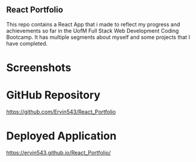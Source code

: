 ## React Portfolio

This repo contains a React App that i made to reflect my progress and achievements so far in the UofM Full Stack Web Development Coding Bootcamp. It has multiple segments about myself and some projects that I have completed.

# Screenshots



# GitHub Repository

https://github.com/Ervin543/React_Portfolio

# Deployed Application

https://ervin543.github.io/React_Portfolio/